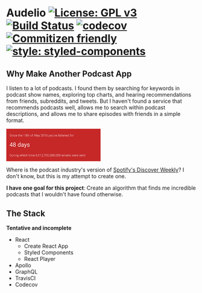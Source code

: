# Audelio [![License: GPL v3](https://img.shields.io/badge/License-GPL%20v3-blue.svg)](https://www.gnu.org/licenses/gpl-3.0) [![Build Status](https://travis-ci.com/veekas/audelio.svg?token=qnieVSb48paYrc16EzxC&branch=master)](https://travis-ci.com/veekas/audelio) [![codecov](https://codecov.io/gh/veekas/audelio/branch/master/graph/badge.svg?token=kqxI4PS58L)](https://codecov.io/gh/veekas/audelio) [![Commitizen friendly](https://img.shields.io/badge/commitizen-friendly-brightgreen.svg)](http://commitizen.github.io/cz-cli/) [![style: styled-components](https://img.shields.io/badge/style-%F0%9F%92%85%20styled--components-orange.svg?colorB=daa357&colorA=db748e)](https://github.com/styled-components/styled-components)


## Why Make Another Podcast App


I listen to a lot of podcasts. I found them by searching for keywords in podcast show names, exploring top charts, and hearing recommendations from friends, subreddits, and tweets. But I haven't found a service that recommends podcasts well, allows me to search within podcast descriptions, and allows me to share episodes with friends in a simple format.

<img src="public/assets/podcast-addiction.png" alt="48 days of podcast-listening since May 2016" width="250" align="center">

Where is the podcast industry's version of [Spotify's Discover Weekly](https://gizmodo.com/spotifys-new-discover-weekly-playlist-knows-you-so-we-1718992287)? I don't know, but this is my attempt to create one.

**I have one goal for this project**: Create an algorithm that finds me incredible podcasts that I wouldn't have found otherwise.

## The Stack

**Tentative and incomplete**

- React
  - Create React App
  - Styled Components
  - React Player
- Apollo
- GraphQL
- TravisCI
- Codecov

